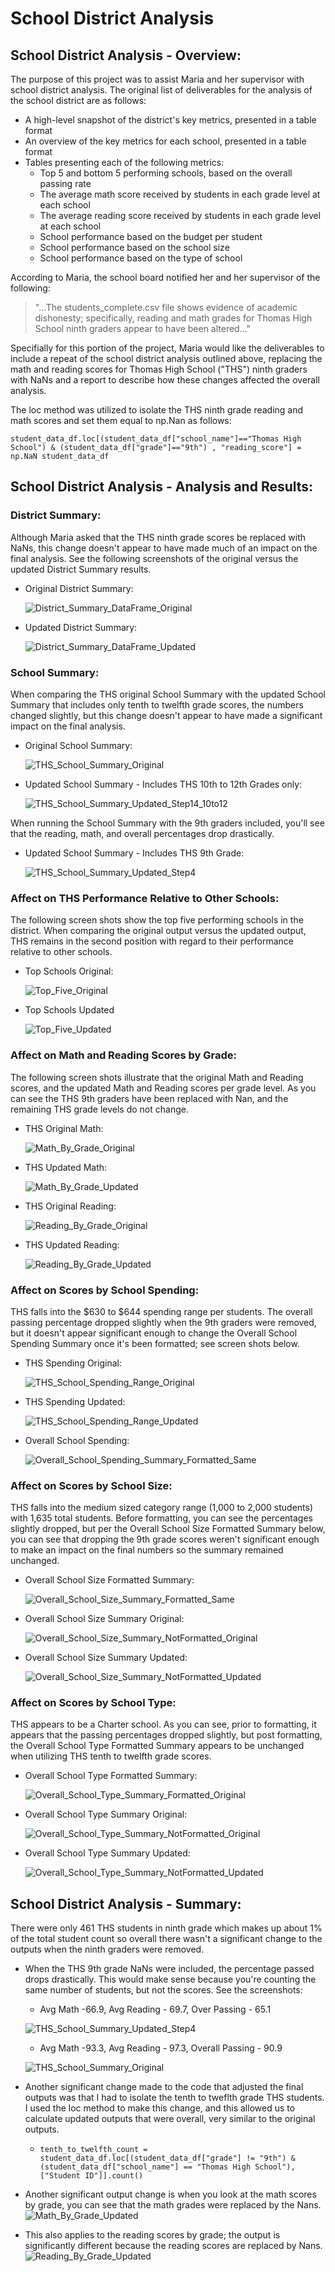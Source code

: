 # **School District Analysis**

##  **School District Analysis - Overview:** 
The purpose of this project was to assist Maria and her supervisor with school district analysis.  The original list of deliverables for the analysis of the school district are as follows: 
- A high-level snapshot of the district's key metrics, presented in a table format
- An overview of the key metrics for each school, presented in a table format
- Tables presenting each of the following metrics:
  - Top 5 and bottom 5 performing schools, based on the overall passing rate
  - The average math score received by students in each grade level at each school
  - The average reading score received by students in each grade level at each school
  - School performance based on the budget per student
  - School performance based on the school size 
  - School performance based on the type of school

According to Maria, the school board notified her and her supervisor of the following:

> "...The students_complete.csv file shows evidence of academic dishonesty; specifically, reading and math grades for Thomas High School ninth graders appear to have been altered..."

Specifially for this portion of the project, Maria would like the deliverables to include a repeat of the school district analysis outlined above, replacing the math and reading scores for Thomas High School ("THS") ninth graders with NaNs and a report to describe how these changes affected the overall analysis.

The loc method was utilized to isolate the THS ninth grade reading and math scores and set them equal to np.Nan as follows:

`student_data_df.loc[(student_data_df["school_name"]=="Thomas High School") & (student_data_df["grade"]=="9th") , "reading_score"] = np.NaN
student_data_df`

## **School District Analysis - Analysis and Results:** 

### **District Summary:**
Although Maria asked that the THS ninth grade scores be replaced with NaNs, this change doesn't appear to have made much of an impact on the final analysis. See the following screenshots of the original versus the updated District Summary results.  

- Original District Summary:
  
  ![District_Summary_DataFrame_Original](Resources/District_Summary_DataFrame_Original.PNG)
    
- Updated District Summary:  
    
  ![District_Summary_DataFrame_Updated](Resources/District_Summary_DataFrame_Updated.PNG)
    
### **School Summary:**
When comparing the THS original School Summary with the updated School Summary that includes only tenth to twelfth grade scores, the numbers changed slightly, but this change doesn't appear to have made a significant impact on the final analysis.
  
- Original School Summary:
  
  ![THS_School_Summary_Original](Resources/THS_School_Summary_Original.PNG) 
    
- Updated School Summary - Includes THS 10th to 12th Grades only:
   
  ![THS_School_Summary_Updated_Step14_10to12](Resources/THS_School_Summary_Updated_Step14_10to12.PNG) 
  
When running the School Summary with the 9th graders included, you'll see that the reading, math, and overall percentages drop drastically.

- Updated School Summary - Includes THS 9th Grade:

  ![THS_School_Summary_Updated_Step4](Resources/THS_School_Summary_Updated_Step4.PNG) 
    
### **Affect on THS Performance Relative to Other Schools:**
The following screen shots show the top five performing schools in the district.  When comparing the original output versus the updated output, THS remains in the second position with regard to their performance relative to other schools.

- Top Schools Original:

  ![Top_Five_Original](Resources/Top_Five_Original.PNG)

- Top Schools Updated
    
  ![Top_Five_Updated](Resources/Top_Five_Updated.PNG)
  
### **Affect on Math and Reading Scores by Grade:**
The following screen shots illustrate that the original Math and Reading scores, and the updated Math and Reading scores per grade level.  As you can see the THS 9th graders have been replaced with Nan, and the remaining THS grade levels do not change.

- THS Original Math:

  ![Math_By_Grade_Original](Resources/Math_By_Grade_Original.PNG)
  
- THS Updated Math:

  ![Math_By_Grade_Updated](Resources/Math_By_Grade_Updated.PNG)
  
- THS Original Reading:

  ![Reading_By_Grade_Original](Resources/Reading_By_Grade_Original.PNG)
  
- THS Updated Reading:
   
  ![Reading_By_Grade_Updated](Resources/Reading_By_Grade_Updated.PNG)
  
### **Affect on Scores by School Spending:**
THS falls into the $630 to $644 spending range per students.  The overall passing percentage dropped slightly when the 9th graders were removed, but it doesn't appear significant enough to change the Overall School Spending Summary once it's been formatted; see screen shots below.  

- THS Spending Original:

  ![THS_School_Spending_Range_Original](Resources/THS_School_Spending_Range_Original.PNG)
      
- THS Spending Updated:
      
  ![THS_School_Spending_Range_Updated](Resources/THS_School_Spending_Range_Updated.PNG)
  
- Overall School Spending:
  
  ![Overall_School_Spending_Summary_Formatted_Same](Resources/Overall_School_Spending_Summary_Formatted_Same.PNG)
  
     
### **Affect on Scores by School Size:**
THS falls into the medium sized category range (1,000 to 2,000 students) with 1,635 total students.  Before formatting, you can see the percentages slightly dropped, but per the Overall School Size Formatted Summary below, you can see that dropping the 9th grade scores weren't significant enough to make an impact on the final numbers so the summary remained unchanged.

- Overall School Size Formatted Summary:
      
  ![Overall_School_Size_Summary_Formatted_Same](Resources/Overall_School_Size_Summary_Formatted_Same.PNG)
    
- Overall School Size Summary Original:
      
  ![Overall_School_Size_Summary_NotFormatted_Original](Resources/Overall_School_Size_Summary_NotFormatted_Original.PNG)
    
- Overall School Size Summary Updated: 
      
  ![Overall_School_Size_Summary_NotFormatted_Updated](Resources/Overall_School_Size_Summary_NotFormatted_Updated.PNG)
 
### **Affect on Scores by School Type:**
THS appears to be a Charter school.  As you can see, prior to formatting, it appears that the passing percentages dropped slightly, but post formatting, the Overall School Type Formatted Summary appears to be unchanged when utilizing THS tenth to twelfth grade scores.
    
- Overall School Type Formatted Summary: 
      
  ![Overall_School_Type_Summary_Formatted_Original](Resources/Overall_School_Type_Summary_Formatted_Original.PNG)
    
- Overall School Type Summary Original:
      
  ![Overall_School_Type_Summary_NotFormatted_Original](Resources/Overall_School_Type_Summary_NotFormatted_Original.PNG)
    
- Overall School Type Summary Updated:
      
  ![Overall_School_Type_Summary_NotFormatted_Updated](Resources/Overall_School_Type_Summary_NotFormatted_Updated.PNG) 

## School District Analysis - Summary: 
There were only 461 THS students in ninth grade which makes up about 1% of the total student count so overall there wasn't a significant change to the outputs when the ninth graders were removed.

- When the THS 9th grade NaNs were included, the percentage passed drops drastically.  This would make sense because you're counting the same number of students, but not the scores. See the screenshots:  

  - Avg Math -66.9, Avg Reading - 69.7, Over Passing - 65.1
  
  ![THS_School_Summary_Updated_Step4](Resources/THS_School_Summary_Updated_Step4.PNG)
  
  - Avg Math -93.3, Avg Reading - 97.3, Overall Passing - 90.9
  
  ![THS_School_Summary_Original](Resources/THS_School_Summary_Original.PNG)
    
- Another significant change made to the code that adjusted the final outputs was that I had to isolate the tenth to tweflth grade THS students.  I used the loc method to make this change, and this allowed us to calculate updated outputs that were overall, very similar to the original outputs.

  - `tenth_to_twelfth_count = student_data_df.loc[(student_data_df["grade"] != "9th") & (student_data_df["school_name"] == "Thomas High School"), ["Student ID"]].count()`

- Another significant output change is when you look at the math scores by grade, you can see that the math grades were replaced by the Nans.
  ![Math_By_Grade_Updated](Resources/Math_By_Grade_Updated.PNG)

- This also applies to the reading scores by grade; the output is significantly different because the reading scores are replaced by Nans.
  ![Reading_By_Grade_Updated](Resources/Reading_By_Grade_Updated.PNG)
